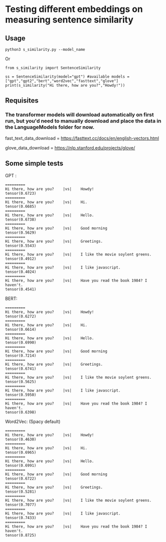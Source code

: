 # Testing different embeddings on measuring sentence similarity

## Usage
`python3 s_similarity.py --model_name`

Or

```
from s_similarity import SentenceSimilarity

ss = SentenceSimilarity(model="gpt") #available models = ["gpt","gpt2","bert","word2vec","fasttext","glove"]
print(s_similarity("Hi there, how are you?","Howdy!"))
```

## Requisites

### The transformer models will download automatically on first run, but you'd need to manually download and place the data in the LanguageModels folder for now.
fast_text_data_download = https://fasttext.cc/docs/en/english-vectors.html

glove_data_download = https://nlp.stanford.edu/projects/glove/


## Some simple tests

GPT : 

```
=========
Hi there, how are you?    |vs|    Howdy!
tensor(0.6723)
=========
Hi there, how are you?    |vs|    Hi.
tensor(0.6685)
=========
Hi there, how are you?    |vs|    Hello.
tensor(0.6738)
=========
Hi there, how are you?    |vs|    Good morning
tensor(0.5629)
=========
Hi there, how are you?    |vs|    Greetings.
tensor(0.5543)
=========
Hi there, how are you?    |vs|    I like the movie soylent greens.
tensor(0.4912)
=========
Hi there, how are you?    |vs|    I like javascript.
tensor(0.4024)
=========
Hi there, how are you?    |vs|    Have you read the book 1984? I haven't.
tensor(0.4541)
```

BERT: 

```
=========
Hi there, how are you?    |vs|    Howdy!
tensor(0.6272)
=========
Hi there, how are you?    |vs|    Hi.
tensor(0.6614)
=========
Hi there, how are you?    |vs|    Hello.
tensor(0.6990)
=========
Hi there, how are you?    |vs|    Good morning
tensor(0.7214)
=========
Hi there, how are you?    |vs|    Greetings.
tensor(0.6741)
=========
Hi there, how are you?    |vs|    I like the movie soylent greens.
tensor(0.5625)
=========
Hi there, how are you?    |vs|    I like javascript.
tensor(0.5950)
=========
Hi there, how are you?    |vs|    Have you read the book 1984? I haven't.
tensor(0.6398)
```

Word2Vec:  (Spacy default)

```
=========
Hi there, how are you?    |vs|    Howdy!
tensor(0.4630)
=========
Hi there, how are you?    |vs|    Hi.
tensor(0.6965)
=========
Hi there, how are you?    |vs|    Hello.
tensor(0.6991)
=========
Hi there, how are you?    |vs|    Good morning
tensor(0.6722)
=========
Hi there, how are you?    |vs|    Greetings.
tensor(0.5281)
=========
Hi there, how are you?    |vs|    I like the movie soylent greens.
tensor(0.7077)
=========
Hi there, how are you?    |vs|    I like javascript.
tensor(0.7433)
=========
Hi there, how are you?    |vs|    Have you read the book 1984? I haven't.
tensor(0.8725)
```



